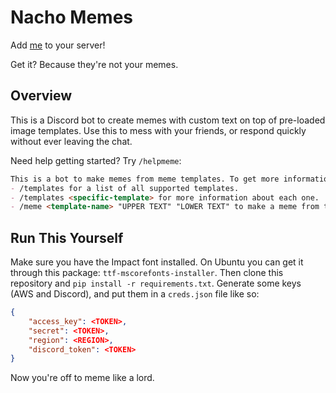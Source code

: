 # Nacho Memes

Add [me](https://discordapp.com/oauth2/authorize?&client_id=628445658743046154&scope=bot&permissions=59392) to your server!

Get it? Because they're not your memes.

## Overview

This is a Discord bot to create memes with custom text on top of pre-loaded image templates. Use this to mess with your friends, or respond quickly without ever leaving the chat.

Need help getting started? Try `/helpmeme`:

```md
This is a bot to make memes from meme templates. To get more information try:
- /templates for a list of all supported templates.
- /templates <specific-template> for more information about each one.
- /meme <template-name> "UPPER TEXT" "LOWER TEXT" to make a meme from that *perfect* template.
```

## Run This Yourself

Make sure you have the Impact font installed. On Ubuntu you can get it through this package: `ttf-mscorefonts-installer`. Then clone this repository and `pip install -r requirements.txt`. Generate some keys (AWS and Discord), and put them in a `creds.json` file like so:

```json
{
    "access_key": <TOKEN>,
    "secret": <TOKEN>,
    "region": <REGION>,
    "discord_token": <TOKEN>
}
```

Now you're off to meme like a lord.

